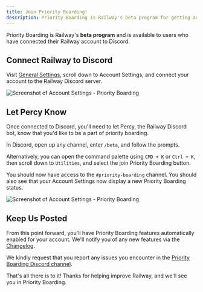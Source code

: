 ```yaml
---
title: Join Priority Boarding!
description: Priority Boarding is Railway's beta program for getting access early to new features. Learn how to be a part of it.
---
```


Priority Boarding is Railway's **beta program** and is available to users who have connected their Railway account to Discord. 

## Connect Railway to Discord

Visit <a href="https://railway.com/account" target="_blank">General Settings</a>, scroll down to Account Settings, and connect your account to the Railway Discord server.

<Image src="https://res.cloudinary.com/railway/image/upload/v1666373029/docs/discord-connect_ok03jw.png"
alt="Screenshot of Account Settings - Priority Boarding"
layout="responsive"
width={992} height={422} quality={80} />

## Let Percy Know

Once connected to Discord, you'll need to let Percy, the Railway Discord bot, know that you'd like to be a part of priority boarding. 

In Discord, open up any channel, enter `/beta`, and follow the prompts.

Alternatively, you can open the command palette using `CMD + K` or `Ctrl + K`, then scroll down to `Utilities`, and select the join Priority Boarding button.

You should now have access to the `#priority-boarding` channel. You should also see that your Account Settings now display a new Priority Boarding status.

<Image src="https://res.cloudinary.com/railway/image/upload/v1666372408/docs/priority-boarding-settings_wvvza4.png"
alt="Screenshot of Account Settings - Priority Boarding"
layout="responsive"
width={1004} height={468} quality={80} />

## Keep Us Posted

From this point forward, you'll have Priority Boarding features automatically enabled for your account. We'll notify you of any new features via the [Changelog](https://railway.com/changelog).

We kindly request that you report any issues you encounter in the <a href="https://discord.com/channels/713503345364697088/921233523719946260" target="_blank">Priority Boarding Discord channel</a>.

That's all there is to it! Thanks for helping improve Railway, and we'll see you in Priority Boarding.
